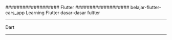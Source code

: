###################
Flutter
###################
belajar-flutter-cars_app
Learning Flutter
dasar-dasar fultter

******************
Dart
******************
